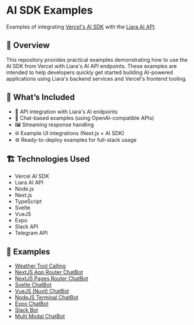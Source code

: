 # AI SDK Examples

Examples of integrating [Vercel's AI SDK](https://ai-sdk.dev/) with the [Liara AI API](https://docs.liara.ir/ai/about/).

## 🚀 Overview

This repository provides practical examples demonstrating how to use the AI SDK from Vercel with Liara's AI API endpoints. These examples are intended to help developers quickly get started building AI-powered applications using Liara's backend services and Vercel's frontend tooling.

## 🧩 What’s Included

- 🔌 API integration with Liara's AI endpoints
- 💬 Chat-based examples (using OpenAI-compatible APIs)
- 🖼️ Streaming response handling
- 🌐 Example UI integrations (Next.js + AI SDK)
- ⚙️ Ready-to-deploy examples for full-stack usage

## 🏗️ Technologies Used

- Vercel AI SDK
- Liara AI API
- Node.js
- Next.js
- TypeScript
- Svelte
- VueJS 
- Expo
- Slack API
- Telegram API

## 📂 Examples

- [Weather Tool Calling](https://github.com/liara-cloud/ai-sdk-examples/tree/master/Tool-Calling-Weather-API)
- [NextJS App Router ChatBot](https://github.com/liara-cloud/ai-sdk-examples/tree/master/NextJS-App-Router-ChatBot)
- [NextJS Pages Router ChatBot](https://github.com/liara-cloud/ai-sdk-examples/tree/master/NextJS-Pages-Router-ChatBot)
- [Svelte ChatBot](https://github.com/liara-cloud/ai-sdk-examples/tree/master/Svelte-ChatBot)
- [VueJS (Nuxt) ChatBot](https://github.com/liara-cloud/ai-sdk-examples/tree/master/Vue-Nuxt-ChatBot)
- [NodeJS Terminal ChatBot](https://github.com/liara-cloud/ai-sdk-examples/tree/master/NodeJS-Terminal-ChatBot)
- [Expo ChatBot](https://github.com/liara-cloud/ai-sdk-examples/tree/master/Expo-ChatBot)
- [Slack Bot](https://github.com/liara-cloud/ai-sdk-examples/tree/master/Slack-Bot)
- [Multi Modal ChatBot](https://github.com/liara-cloud/ai-sdk-examples/tree/master/multi-modal-chatbot)

